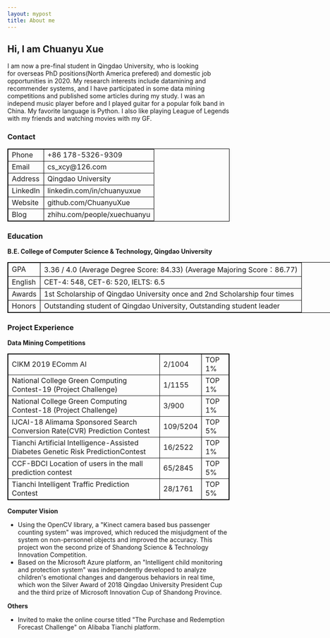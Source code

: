 ```yaml
---
layout: mypost
title: About me
---
```


<h2>
	Hi, I am Chuanyu Xue
</h2>
<p>
	I am now a pre-final student in Qingdao University, who is looking for&nbsp;<span>overseas</span> PhD positions(North America prefered) and domestic&nbsp;job opportunities in 2020. My research interests include datamining and recommender systems, and I have participated in some data mining competitions and published some articles during my study. I was an independ music player before and I played guitar for a popular folk band in China. My favorite language is Python. I also like playing League of Legends with my friends and watching movies with my GF.&nbsp;
</p>
<h3>
	Contact
</h3>
<p>
	<table style="width:100%;" cellpadding="2" cellspacing="0" border="1" bordercolor="#000000">
		<tbody>
			<tr>
				<td>
					<span>Phone</span><br />
				</td>
				<td>
					<span>+86 178-5326-9309</span><br />
				</td>
			</tr>
			<tr>
				<td>
					<span>Email</span><br />
				</td>
				<td>
					<span>cs_xcy@126.com</span><br />
				</td>
			</tr>
			<tr>
				<td>
					<span>Address</span><br />
				</td>
				<td>
					<span>Qingdao University</span><br />
				</td>
			</tr>
			<tr>
				<td>
					<span>LinkedIn</span><br />
				</td>
				<td>
					<span>linkedin.com/in/chuanyuxue&nbsp;</span><span></span><br />
				</td>
			</tr>
			<tr>
				<td>
					<span>Website</span><br />
				</td>
				<td>
					<span>github.com/ChuanyuXue&nbsp;</span><span></span><br />
				</td>
			</tr>
			<tr>
				<td>
					Blog
				</td>
				<td>
					zhihu.com/people/xuechuanyu<br />
				</td>
			</tr>
		</tbody>
	</table>
</p>
<h3>
	Education
</h3>
<p>
	<strong>B.E. College of Computer Science &amp; Technology, Qingdao University</strong>
</p>
<p>
	<table cellpadding="2" cellspacing="0" border="1" bordercolor="#000000" style="width:863.333px;">
		<tbody>
			<tr>
				<td>
					GPA
				</td>
				<td>
					3.36 / 4.0 (Average Degree Score: 84.33) (Average Majoring Score：86.77)<br />
				</td>
			</tr>
			<tr>
				<td>
					English<br />
				</td>
				<td>
					CET-4: 548, CET-6: 520, IELTS: 6.5<br />
				</td>
			</tr>
			<tr>
				<td>
					Awards<br />
				</td>
				<td>
					1st Scholarship of Qingdao University once and 2nd Scholarship four times<br />
				</td>
			</tr>
			<tr>
				<td>
					Honors<br />
				</td>
				<td>
					Outstanding&nbsp;student of Qingdao University,&nbsp;Outstanding&nbsp;student leader
				</td>
			</tr>
		</tbody>
	</table>
</p>
<h3>
	Project Experience
</h3>
<p>
	<strong>Data Mining Competitions</strong>
</p>
<p>
	<table style="width:100%;" cellpadding="2" cellspacing="0" border="1" bordercolor="#000000">
		<tbody>
			<tr>
				<td>
					CIKM 2019 EComm AI<br />
				</td>
				<td>
					2/1004
				</td>
				<td>
					TOP 1%
				</td>
			</tr>
			<tr>
				<td>
					National College Green Computing Contest-19 (Project Challenge)<br />
				</td>
				<td>
					1/1155
				</td>
				<td>
					TOP 1%
				</td>
			</tr>
			<tr>
				<td>
					National College Green Computing Contest-18 (Project Challenge)<br />
				</td>
				<td>
					3/900
				</td>
				<td>
					TOP 1%
				</td>
			</tr>
			<tr>
				<td>
					IJCAI-18 Alimama Sponsored Search Conversion Rate(CVR) Prediction Contest<br />
				</td>
				<td>
					109/5204
				</td>
				<td>
					TOP 5%
				</td>
			</tr>
			<tr>
				<td>
					Tianchi Artificial Intelligence-Assisted Diabetes Genetic Risk PredictionContest<br />
				</td>
				<td>
					16/2522
				</td>
				<td>
					TOP 1%
				</td>
			</tr>
			<tr>
				<td>
					CCF-BDCI Location of users in the mall prediction contest<br />
				</td>
				<td>
					65/2845
				</td>
				<td>
					TOP 5%
				</td>
			</tr>
			<tr>
				<td>
					Tianchi Intelligent Traffic Prediction Contest<br />
				</td>
				<td>
					28/1761
				</td>
				<td>
					TOP 5%
				</td>
			</tr>
		</tbody>
	</table>
</p>
<p>
	<b>Computer Vision</b>
</p>
<p>
	<ul>
		<li>
			Using the OpenCV library, a "Kinect camera based bus passenger counting system" was improved, which reduced the
misjudgment of the system on non-personnel objects and improved the accuracy. This project won the second prize of
Shandong Science &amp; Technology Innovation Competition.
		</li>
		<li>
			Based on the Microsoft Azure platform, an "Intelligent child monitoring and protection system" was independently developed
to analyze children's emotional changes and dangerous behaviors in real time, which won the Silver Award of 2018
Qingdao University President Cup and the third prize of Microsoft Innovation Cup of Shandong Province.&nbsp;
		</li>
	</ul>
	<p>
		<strong>Others</strong>
	</p>
	<p>
		<ul>
			<li>
				Invited to make the online course titled "The Purchase and Redemption Forecast Challenge" on Alibaba Tianchi platform.&nbsp;
			</li>
		</ul>
	</p>
</p>
